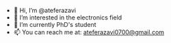 - 👋 Hi, I’m @ateferazavi
- 👀 I’m interested in the electronics field
- 🌱 I’m currently PhD's student
- 📫 You can reach me at: ateferazavi0700@gmail.com

